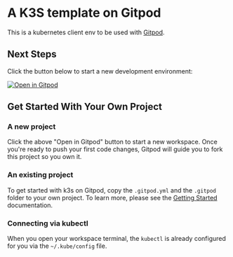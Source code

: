 # A K3S template on Gitpod

This is a kubernetes client env to be used with [Gitpod](https://www.gitpod.io/).

## Next Steps

Click the button below to start a new development environment:

[![Open in Gitpod](https://gitpod.io/button/open-in-gitpod.svg)](gitpod.io/#https://github.com/paolocarta/gitpod-template-k8s.git)

## Get Started With Your Own Project

### A new project

Click the above "Open in Gitpod" button to start a new workspace. Once you're ready to push your first code changes, Gitpod will guide you to fork this project so you own it.

### An existing project

To get started with k3s on Gitpod, copy the `.gitpod.yml` and the `.gitpod` folder to your own project. To learn more, please see the [Getting Started](https://www.gitpod.io/docs/getting-started) documentation.


### Connecting via kubectl

When you open your workspace terminal, the `kubectl` is already configured for you
via the `~/.kube/config` file.
